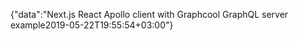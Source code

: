 {"data":"Next.js React Apollo client with Graphcool GraphQL server example2019-05-22T19:55:54+03:00"}
